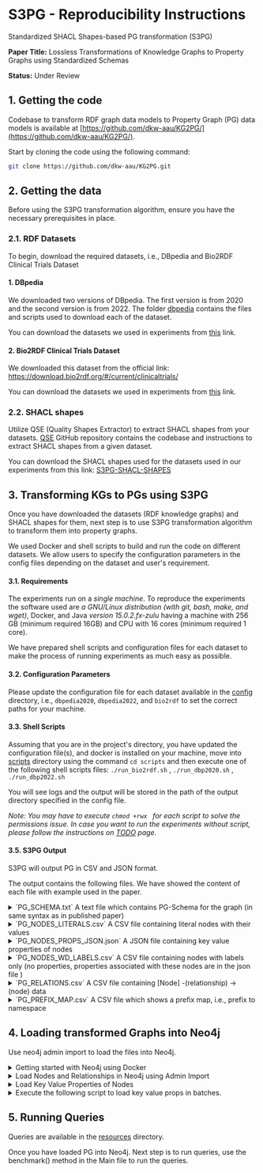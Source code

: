 # S3PG - Reproducibility Instructions
Standardized SHACL Shapes-based PG transformation (S3PG)

**Paper Title:** Lossless Transformations of Knowledge Graphs to Property Graphs using Standardized Schemas

**Status:** Under Review

## 1.  Getting the code

Codebase to transform RDF graph data models to Property Graph (PG) data models is available at [https://github.com/dkw-aau/KG2PG/](https://github.com/dkw-aau/KG2PG/).

Start by cloning the code using the following command:

```bash
git clone https://github.com/dkw-aau/KG2PG.git
```

## 2. Getting the data

Before using the S3PG transformation algorithm, ensure you have the necessary prerequisites in place.

### 2.1. RDF Datasets

To begin, download the required datasets, i.e., DBpedia and Bio2RDF Clinical Trials Dataset

#### 1. DBpedia

We downloaded two versions of DBpedia. 
The first version is from 2020 and the second version is from 2022. 
The folder [dbpedia](https://github.com/dkw-aau/s3pg/tree/main/dbpedia) contains the files and scripts used to download each of the dataset. 

You can download the datasets we used in experiments from [this](https://bitbucket.org/kashifrabbani/s3pg/src/master/Datasets/) link.

#### 2. Bio2RDF Clinical Trials Dataset
We downloaded this dataset from the official link: https://download.bio2rdf.org/#/current/clinicaltrials/

You can download the datasets we used in experiments from [this](https://bitbucket.org/kashifrabbani/s3pg/src/master/Datasets/) link.


### 2.2. SHACL shapes

Utilize QSE (Quality Shapes Extractor) to extract SHACL shapes from your datasets. 
[QSE](https://github.com/dkw-aau/qse) GitHub repository contains the codebase and instructions to extract SHACL shapes from a given dataset.

You can download the SHACL shapes used for the datasets used in our experiments from this link: [S3PG-SHACL-SHAPES](https://bitbucket.org/kashifrabbani/s3pg/src/master/)


## 3. Transforming KGs to PGs using S3PG

Once you have downloaded the datasets (RDF knowledge graphs) and SHACL shapes for them, next step is to use S3PG transformation algorithm to transform them into property graphs.

We used Docker and shell scripts to build and run the code on different datasets. We allow users to specify the configuration parameters in the config files depending on the dataset and user's requirement.


#### 3.1. Requirements
The experiments run on a _single machine_. To reproduce the experiments the software used are *a GNU/Linux distribution (with git, bash, make, and wget)*, Docker,  and Java  *version 15.0.2.fx-zulu*
having a machine with 256 GB (minimum required 16GB) and CPU with 16 cores (minimum required 1 core).

We have prepared shell scripts and configuration files for each dataset to make the process of running experiments as much easy as possible.


#### 3.2. Configuration Parameters
Please update the configuration file for each dataset available in the [config](https://github.com/dkw-aau/KG2PG/tree/master/config) directory, i.e., `dbpedia2020`, `dbpedia2022`, and `bio2rdf` to set the correct paths for your machine.

#### 3.3. Shell Scripts
Assuming that you are in the project's directory, you have updated the configuration file(s), and docker is installed on your machine, move into [scripts](https://github.com/dkw-aau/KG2PG/tree/master/scripts) directory using the command ``` cd scripts ``` and then execute one of the following shell scripts files:
``` ./run_bio2rdf.sh ``` ,
``` ./run_dbp2020.sh ``` ,
``` ./run_dbp2022.sh ``` 


You will see logs and the output will be stored in the path of the output directory specified in the config file.

*Note: You may have to execute ```chmod +rwx ``` for each script to solve the permissions issue. In case you want to run the experiments without script, please follow the instructions on [TODO](https://github.com/dkw-aau/KG2PG/blob/master/README_without_script.md) page.*


#### 3.5. S3PG Output

S3PG will output PG in CSV and JSON format.

The output contains the following files. We have showed the content of each file with example used in the paper.
<details>
<summary>`PG_SCHEMA.txt`  A text file which contains PG-Schema for the graph (in same syntax as in published paper)</summary>

    ```json
    // Node Types
    (courseType: Course { id: 7, iri: "http://x.y/Course",  name : STRING })
    (undergraduatestudentType: UnderGraduateStudent { id: 4, iri: "http://x.y/UnderGraduateStudent" })
    (professorType: Professor { id: 12, iri: "http://x.y/Professor" })
    (addressType: Address { id: 20, iri: "http://x.y/Address",  zip : STRING,  street : STRING,  state : STRING,  country : STRING,  city : STRING })
    (gYearType: gYear { id: 33, iri: "http://www.w3.org/2001/XMLSchema#gYear" })
    (universityType: University { id: 2, iri: "http://x.y/University",  OPTIONAL name : STRING ARRAY {1, 100} })
    (personType: Person { id: 10, iri: "http://x.y/Person",  OPTIONAL age : INTEGER,  name : STRING })
    (studentType: Student { id: 14, iri: "http://x.y/Student" })
    (undergradcourseType: UnderGradCourse { id: 8, iri: "http://x.y/UnderGradCourse" })
    (graduatecourseType: GraduateCourse { id: 18, iri: "http://x.y/GraduateCourse" })
    (graduatestudentType: GraduateStudent { id: 27, iri: "http://x.y/GraduateStudent" })
    (departmentType: Department { id: 0, iri: "http://x.y/Department",  name : STRING })
    (stringType: string { id: 6, iri: "http://www.w3.org/2001/XMLSchema#string" })
    (dateType: date { id: 32, iri: "http://www.w3.org/2001/XMLSchema#date" })
    (lecturerType: Lecturer { id: 11, iri: "http://x.y/Lecturer" })
    (countryType: Country { id: 25, iri: "http://x.y/Country",  isoCode : STRING,  name : STRING })
    
     // Edge Types
    CREATE EDGE TYPE (:UniversityType)-[addressType: address { iri: "http://x.y/address" }]->(:addressType | :stringType)
    CREATE EDGE TYPE (:departmentType)-[subOrgOfType: subOrgOf { iri: "http://x.y/subOrgOf" } ]->(:universityType)
    CREATE EDGE TYPE (:UnderGraduateStudentType)-[takesCourseType: takesCourse { iri: "http://x.y/takesCourse" }]->(:stringType | :courseType | :undergradcourseType)
    CREATE EDGE TYPE (:studentType)-[studiesAtType: studiesAt { iri: "http://x.y/studiesAt" } ]->(:universityType)
    CREATE EDGE TYPE (:graduatecourseType)-[offeredByType: offeredBy { iri: "http://x.y/offeredBy" } ]->(:departmentType)
    CREATE EDGE TYPE (:addressType)-[countryType: country { iri: "http://x.y/country" } ]->(:countryType)
    CREATE EDGE TYPE (:professorType)-[worksForType: worksFor { iri: "http://x.y/worksFor" } ]->(:departmentType)
    CREATE EDGE TYPE (:UnderGraduateStudentType)-[advisedByType: advisedBy { iri: "http://x.y/advisedBy" }]->(:personType | :lecturerType | :professorType | :facultyType)
    CREATE EDGE TYPE (:lecturerType)-[worksForType: worksFor { iri: "http://x.y/worksFor" } ]->(:departmentType)
    CREATE EDGE TYPE (:ProfessorType)-[teacherOfType: teacherOf { iri: "http://x.y/teacherOf" }]->(:graduatecourseType | :courseType | :undergradcourseType)
    CREATE EDGE TYPE (:LecturerType)-[teacherOfType: teacherOf { iri: "http://x.y/teacherOf" }]->(:courseType | :undergradcourseType)
    CREATE EDGE TYPE (:GraduateStudentType)-[takesCourseType: takesCourse { iri: "http://x.y/takesCourse" }]->(:graduatecourseType | :courseType | :undergradcourseType)
    CREATE EDGE TYPE (:undergradcourseType)-[offeredByType: offeredBy { iri: "http://x.y/offeredBy" } ]->(:departmentType)
    CREATE EDGE TYPE (:GraduateStudentType)-[advisedByType: advisedBy { iri: "http://x.y/advisedBy" }]->(:personType | :professorType | :facultyType)
    CREATE EDGE TYPE (:professorType)-[docDegreeFromType: docDegreeFrom { iri: "http://x.y/docDegreeFrom" } ]->(:universityType)
    CREATE EDGE TYPE (:PersonType)-[dobType: dob { iri: "http://x.y/dob" }]->(:dateType | :gyearType | :stringType)
    
     // Cardinalities of Edges
    FOR (u: University) COUNT 0..1 OF T WITHIN (u)-[:address]->(T: {Address | String})
    FOR (d: Department) COUNT 1..1 OF u WITHIN (d)-[:subOrgOf]->(u: University)
    FOR (u: UnderGraduateStudent) COUNT 0.. OF T WITHIN (u)-[:takesCourse]->(T: {String | Course | UnderGradCourse})
    FOR (s: Student) COUNT 1..1 OF u WITHIN (s)-[:studiesAt]->(u: University)
    FOR (g: GraduateCourse) COUNT 1..1 OF d WITHIN (g)-[:offeredBy]->(d: Department)
    FOR (a: Address) COUNT 1..1 OF c WITHIN (a)-[:country]->(c: Country)
    FOR (p: Professor) COUNT 1..1 OF d WITHIN (p)-[:worksFor]->(d: Department)
    FOR (u: UnderGraduateStudent) COUNT 0.. OF T WITHIN (u)-[:advisedBy]->(T: {Person | Lecturer | Professor | Faculty})
    FOR (l: Lecturer) COUNT 1..1 OF d WITHIN (l)-[:worksFor]->(d: Department)
    FOR (p: Professor) COUNT 0.. OF T WITHIN (p)-[:teacherOf]->(T: {GraduateCourse | Course | UnderGradCourse})
    FOR (l: Lecturer) COUNT 0.. OF T WITHIN (l)-[:teacherOf]->(T: {Course | UnderGradCourse})
    FOR (g: GraduateStudent) COUNT 0.. OF T WITHIN (g)-[:takesCourse]->(T: {GraduateCourse | Course | UnderGradCourse})
    FOR (u: UnderGradCourse) COUNT 1..1 OF d WITHIN (u)-[:offeredBy]->(d: Department)
    FOR (g: GraduateStudent) COUNT 0.. OF T WITHIN (g)-[:advisedBy]->(T: {Person | Professor | Faculty})
    FOR (p: Professor) COUNT 1..1 OF u WITHIN (p)-[:docDegreeFrom]->(u: University)
    FOR (p: Person) COUNT 0..3 OF T WITHIN (p)-[:dob]->(T: {Date | GYear | String})
    ```

</details>


<details>
<summary>`PG_NODES_LITERALS.csv`  A CSV file containing literal nodes with their values </summary>

    | id:ID | object_value | object_type | type | object_iri | :LABEL |
    | --- | --- | --- | --- | --- | --- |
    | 0 | \\ | http://www.w3.org/2001/XMLSchema#string | STRING | http://x.y/UsaCountry | string;Node;KG2PG |
    | 1 | po\ns | http://www.w3.org/2001/XMLSchema#string | STRING | http://x.y/UsaCountry | string;Node;KG2PG |
    | 2 | *C. polyandra "sensu Miq., nonRoxb." | http://www.w3.org/2001/XMLSchema#string | STRING | http://x.y/MIT | string;Node;KG2PG |
    | 3 | This is a "quote" inside the description. | http://www.w3.org/2001/XMLSchema#string | STRING | http://x.y/Math101 | string;Node;KG2PG |
    | 4 | STANFORD UNIVERSITY USA | http://www.w3.org/2001/XMLSchema#string | STRING | http://x.y/Stanford | string;Node;KG2PG |
    | 5 | Massachusetts Institute of Technology | http://www.w3.org/2001/XMLSchema#string | STRING | http://x.y/MIT | string;Node;KG2PG |
    | 6 | http://dbpedia.org/resource/Steins | IRI | STRING | http://x.y/MIT | IRI;Node;KG2PG |
    | 7 | Web Engineering | http://www.w3.org/2001/XMLSchema#string | STRING | http://x.y/Bob | string;Node;KG2PG |
    | 8 | 1995-01-01 | http://www.w3.org/2001/XMLSchema#date | DATE | http://x.y/Bob | date;Node;KG2PG |
    | 9 | 1994 | http://www.w3.org/2001/XMLSchema#gYear | INT | http://x.y/John | gYear;Node;KG2PG |
    | 10 | 05-05 | http://www.w3.org/2001/XMLSchema#string | STRING | http://x.y/John | string;Node;KG2PG |
    | 11 | 450 Serra Mall, Stanford, CA 94305 | http://www.w3.org/2001/XMLSchema#string | STRING | http://x.y/Stanford | string;Node;KG2PG |
    |  |  |  |  |  |  |

</details>

<details>
<summary>
`PG_NODES_PROPS_JSON.json`  A JSON file containing key value properties of nodes </summary>

    ```json
    [
      {
        "iri": "http://x.y/Marry",
        "properties": {
          "ns2_name": "\"Marry Donaldson\""
        }
      },
      {
        "iri": "http://x.y/Bob",
        "properties": {
          "ns2_name": "\"Bob\""
        }
      },
      {
        "iri": "http://x.y/MIT",
        "properties": {
          "ns2_name": "\"Massachusetts Institute of Technology\""
        }
      },
      {
        "iri": "http://x.y/CompSciDept",
        "properties": {
          "ns2_name": "\"Department of Computer Science\""
        }
      },
      {
        "iri": "http://x.y/CompSci202",
        "properties": {
          "ns2_name": "\"Computer Science 202\""
        }
      },
      {
        "iri": "http://x.y/Math101",
        "properties": {
          "ns2_name": "\"Math 101\""
        }
      },
      {
        "iri": "http://x.y/UsaCountry",
        "properties": {
          "ns2_name": "\"United States of America\"",
          "ns2_isoCode": "\"US\""
        }
      },
      {
        "iri": "http://x.y/alice",
        "properties": {
          "ns2_name": "\"Alice Smith\""
        }
      },
      {
        "iri": "http://x.y/Stanford",
        "properties": {
          "ns2_name": "\"Stanford University\"",
          "ns2_country": "\"USA\""
        }
      },
      {
        "iri": "http://x.y/MitsAddress",
        "properties": {
          "ns2_state": "\"MA\"",
          "ns2_city": "\"\"\"Chuck Versus the Intersect\"\"\"",
          "ns2_zip": "\"02139-12\"",
          "ns2_street": "\"77 Massachusetts Avenue\""
        }
      },
      {
        "iri": "http://x.y/John",
        "properties": {
          "ns2_name": "\"John\"",
          "ns2_age": "20-2"
        }
      },
      {
        "iri": "http://x.y/MathDept",
        "properties": {
          "ns2_name": "\"Department of Mathematics\""
        }
      }
    ]
    ```

</details>
<details>
<summary>
`PG_NODES_WD_LABELS.csv`  A CSV file containing nodes with labels only (no properties, properties associated with these nodes are in the json file )</summary>

    | iri:ID | :LABEL |
    | --- | --- |
    | http://x.y/Marry | Person;Professor;Faculty;Node |
    | http://x.y/Bob | UnderGraduateStudent;Person;Student;Node |
    | http://x.y/MIT | University;Node |
    | http://x.y/CompSciDept | Department;Node |
    | http://x.y/CompSci202 | Course;UnderGradCourse;Node |
    | http://x.y/Math101 | GraduateCourse;Course;Node |
    | http://x.y/UsaCountry | Country;Node |
    | http://x.y/alice | Person;Lecturer;Professor;Faculty;Node |
    | http://x.y/Stanford | University;Node |
    | http://x.y/MitsAddress | Address;Node |
    | http://x.y/John | Person;GraduateStudent;Student;Node |
    | http://x.y/MathDept | Department;Node |
</details>
<details>
<summary>
`PG_RELATIONS.csv`  A CSV file containing [Node] -(relationship) → (node) data</summary>


    | :START_ID | property | :END_ID | :TYPE |
    | --- | --- | --- | --- |
    | http://x.y/UsaCountry | http://dbpedia.org/ontology/wrong | 0 | ns0_wrong |
    | http://x.y/UsaCountry | http://www.w3.org/2000/01/rdf-schema#label | 1 | ns1_label |
    | http://x.y/MIT | http://dbpedia.org/ontology/synonym | 2 | ns0_synonym |
    | http://x.y/Math101 | http://www.w3.org/2000/01/rdf-schema#label | 3 | ns1_label |
    | http://x.y/Stanford | http://www.w3.org/2000/01/rdf-schema#label | 4 | ns1_label |
    | http://x.y/MIT | http://www.w3.org/2000/01/rdf-schema#label | 5 | ns1_label |
    | http://x.y/MIT | http://www.w3.org/2000/01/rdf-schema#seeAlso | 6 | ns1_seeAlso |
    | http://x.y/Bob | http://x.y/takesCourse | http://x.y/CompSci202 | ns2_takesCourse |
    | http://x.y/Bob | http://x.y/takesCourse | 7 | ns2_takesCourse |
    | http://x.y/John | http://x.y/takesCourse | http://x.y/Math101 | ns2_takesCourse |
    | http://x.y/John | http://x.y/takesCourse | http://x.y/CompSci202 | ns2_takesCourse |
    | http://x.y/Bob | http://x.y/advisedBy | http://x.y/alice | ns2_advisedBy |
    | http://x.y/John | http://x.y/advisedBy | http://x.y/Marry | ns2_advisedBy |
    | http://x.y/Bob | http://x.y/studiesAt | http://x.y/MIT | ns2_studiesAt |
    | http://x.y/John | http://x.y/studiesAt | http://x.y/MIT | ns2_studiesAt |
    | http://x.y/alice | http://x.y/worksFor | http://x.y/CompSciDept | ns2_worksFor |
    | http://x.y/Marry | http://x.y/worksFor | http://x.y/MathDept | ns2_worksFor |
    | http://x.y/alice | http://x.y/docDegreeFrom | http://x.y/MIT | ns2_docDegreeFrom |
    | http://x.y/Marry | http://x.y/docDegreeFrom | http://x.y/Stanford | ns2_docDegreeFrom |
    | http://x.y/alice | http://x.y/teacherOf | http://x.y/CompSci202 | ns2_teacherOf |
    | http://x.y/Marry | http://x.y/teacherOf | http://x.y/Math101 | ns2_teacherOf |
    | http://x.y/Bob | http://x.y/dob | 8 | ns2_dob |
    | http://x.y/John | http://x.y/dob | 9 | ns2_dob |
    | http://x.y/John | http://x.y/dob | 10 | ns2_dob |
    | http://x.y/MathDept | http://x.y/subOrgOf | http://x.y/MIT | ns2_subOrgOf |
    | http://x.y/CompSciDept | http://x.y/subOrgOf | http://x.y/MIT | ns2_subOrgOf |
    | http://x.y/Stanford | http://x.y/address | 11 | ns2_address |
    | http://x.y/MIT | http://x.y/address | http://x.y/MitsAddress | ns2_address |
    | http://x.y/MitsAddress | http://x.y/country | http://x.y/UsaCountry | ns2_country |
    | http://x.y/Math101 | http://x.y/offeredBy | http://x.y/MathDept | ns2_offeredBy |
    | http://x.y/CompSci202 | http://x.y/offeredBy | http://x.y/CompSciDept | ns2_offeredBy |
    |  |  |  |  |

</details>
<details>
<summary>
`PG_PREFIX_MAP.csv`  A CSV file which shows a prefix map, i.e., prefix to namespace </summary>

    | NAMESPACE | PREFIX |
    | --- | --- |
    | http://dbpedia.org/ontology/ | ns0 |
    | http://www.w3.org/2000/01/rdf-schema# | ns1 |
    | http://x.y/ | ns2 |
    |  |  |

- `Graph_RUNTIME_LOGS.csv`  Logs of runtime for each step of transformation

</details>

## 4. Loading transformed Graphs into Neo4j

Use neo4j admin import to load the files into Neo4j.


<details>
<summary>Getting started with Neo4j using Docker</summary>

- Start Neo4J instance using Docker

  Prerequisite:

    ```bash
    cd home/ubuntu/neo4j/
    mkdir data_enterprise
    mkdir logs
    mkdir conf
    mkdir plugins
    mkdir import
    
    cd plugins
    wget https://github.com/neo4j/apoc/releases/download/5.11.0/apoc-5.11.0-core.jar
    wget https://github.com/neo4j-labs/neosemantics/releases/download/5.7.0.0/neosemantics-5.7.0.0.jar
    
    chmod +x run_neo4j.sh
    ./run_neo4j.sh
    ```

    ```bash
    #!/bin/bash
    
    # Define your container name (change as needed)
    CONTAINER_NAME=neo4j
    
    # Define your Neo4j image version
    NEO4J_VERSION=5.11.0-enterprise
    
    # Define the paths to host directories
    DATA_DIR=/srv/data/iq26og/gdb/neo4j/data
    LOGS_DIR=/srv/data/iq26og/gdb/neo4j/logs
    CONF_DIR=/srv/data/iq26og/gdb/neo4j/conf
    PLUGINS_DIR=/srv/data/iq26og/gdb/neo4j/plugins
    IMPORT_DIR=/srv/data/iq26og/gdb/neo4j/import
    
    # Run the Neo4j container
    docker run \
        --detach \
        --name $CONTAINER_NAME \
        --publish=7474:7474 --publish=7687:7687 \
        --volume=$DATA_DIR:/data \
        --volume=$LOGS_DIR:/logs \
        --volume=$CONF_DIR:/conf \
        --volume=$PLUGINS_DIR:/plugins \
        --volume=$IMPORT_DIR:/var/lib/neo4j/import \
        --env NEO4J_dbms_memory_pagecache_size=30G \
        --env NEO4J_server_memory_heap_initial__size=10G \
        --env NEO4J_server_memory_heap_max__size=120G \
        --env NEO4J_dbms.unmanaged_extension_classes=n10s.endpoint=/rdf \
        --env=NEO4J_ACCEPT_LICENSE_AGREEMENT=yes \
        --env=NEO4J_apoc_import_file_enabled=true \
        neo4j:$NEO4J_VERSION
    ```
</details>

<details>

<summary>Load Nodes and Relationships in Neo4j using Admin Import</summary>


    ```bash
    #info: name of container running neo4j database is neo4j
    
    # **Run the following command to import nodes and relationships:**
    
    docker exec --interactive --tty neo4j_dbp22_s3pg neo4j-admin database import full --delimiter="|" --array-delimiter=";" --nodes=import/dbpedia2022/PG_NODES_LITERALS.csv --nodes=import/dbpedia2022/PG_NODES_WD_LABELS.csv --relationships=import/dbpedia2022/PG_RELATIONS.csv  dbp22s3pg &> dbp22s3pg.log
    
    # Then run the following command, if it exits, remove it and run run_neo4j.sh shell script again (mentioned in previous step)
    
    docker restart neo4j_dbp22_s3pg
    
    # then run the following to enter into cypher-shell
    
    docker exec --interactive --tty neo4j_dbp22_s3pg cypher-shell
    
    # enter username and credentials
    
    # execute the following
    
    SHOW DATABASE;
    CREATE DATABASE dbp22s3pg;
    
    SHOW DATABASE;
    
    CTRL + D; # exit cypher shell;
    # Now visit http://a256-gc1-17.srv.aau.dk:7474/browser/ where your neo4j browser is running 
    ```
</details>


<details>
<summary> Load Key Value Properties of Nodes</summary>

    ```bash
    CREATE INDEX node_range_index_iri FOR (n:Node) ON (n.iri)
    
    CREATE TEXT INDEX node_text_index_iri FOR (n:Node) ON (n.iri)
    
    CALL apoc.load.json("file:///import/dbpedia2022/PG_NODES_PROPS_JSON.json") 
    YIELD value
    MATCH (n:Node) USING INDEX n:Node(iri)
    WHERE n.iri = value.iri
    SET n += value.properties;
    ```
</details>

<details>
<summary>Execute the following script to load key value props in batches.</summary>

  ```bash
  #!/bin/bash
  
  # Set the directory containing JSON files
  json_directory="splitted_json/"
  
  # Set the Cypher query template
  query_template='CALL apoc.load.json("file:///import/dbpedia2022/splitted_json/%s") YIELD value MATCH (n:Node) USING INDEX n:Node(iri) WHERE n.iri = value.iri SET n += value.properties;'
  
  # Set the Neo4j credentials and database
  neo4j_user="neo4j"
  neo4j_password="12345678"
  neo4j_database="dbpedia2022kg2pg12oct"
  
  # Log file
  log_file="apoc_query_logs.txt"
  
  # Remove existing log file
  rm -f "$log_file"
  
  # Initialize a variable to track total execution time
  total_execution_time=0
  
  # Loop through JSON files and execute the query for each file
  for json_file in "${json_directory}"split_file_*.json; do
      file_name=$(basename "$json_file")
      query=$(printf "$query_template" "$file_name")
      
      # Print the query before execution
      echo "$query"
      
      start_time=$(date +%s)
      docker exec --interactive --tty neo4j_db cypher-shell -u "$neo4j_user" -p "$neo4j_password" -d "$neo4j_database" "$query" >> "$log_file" 2>&1
      end_time=$(date +%s)
      execution_time=$((end_time - start_time))
      echo "Query executed on $json_file in $execution_time seconds." >> "$log_file"
      
      # Add the execution time to the total execution time
      total_execution_time=$((total_execution_time + execution_time))
  done
  
  # Calculate total execution time in minutes
  total_execution_time_minutes=$((total_execution_time / 60))
  
  echo "All queries executed and logged in $log_file."
  echo "Total execution time for all queries: $total_execution_time seconds ($total_execution_time_minutes minutes)."
  ```
</details>

## 5. Running Queries

Queries are available in the [resources](https://github.com/dkw-aau/KG2PG/tree/master/src/main/resources) directory.

Once you have loaded PG into Neo4j. Next step is to run queries, use the benchmark() method in the Main file to run the queries.